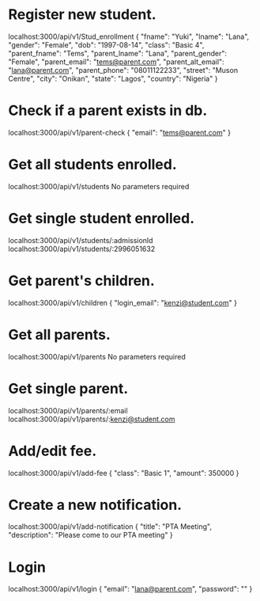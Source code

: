 # Register new student.
localhost:3000/api/v1/Stud_enrollment
{
  "fname": "Yuki",
  "lname": "Lana",
  "gender": "Female",
  "dob": "1997-08-14",
  "class": "Basic 4",
  "parent_fname": "Tems",
  "parent_lname": "Lana",
  "parent_gender": "Female",
  "parent_email": "tems@parent.com",
  "parent_alt_email": "lana@parent.com",
  "parent_phone": "08011122233",
  "street": "Muson Centre",
  "city": "Onikan",
  "state": "Lagos",
  "country": "Nigeria"
}


# Check if a parent exists in db.
localhost:3000/api/v1/parent-check
{
  "email": "tems@parent.com"
}


# Get all students enrolled.
localhost:3000/api/v1/students
No parameters required


# Get single student enrolled.
localhost:3000/api/v1/students/:admissionId
localhost:3000/api/v1/students/:2996051632


# Get parent's children.
localhost:3000/api/v1/children
{
  "login_email": "kenzi@student.com"
}


# Get all parents.
localhost:3000/api/v1/parents
No parameters required


# Get single parent.
localhost:3000/api/v1/parents/:email
localhost:3000/api/v1/parents/:kenzi@student.com


# Add/edit fee.
localhost:3000/api/v1/add-fee
{
  "class": "Basic 1",
  "amount": 350000
}


# Create a new notification.
localhost:3000/api/v1/add-notification
{
  "title": "PTA Meeting",
  "description": "Please come to our PTA meeting"
}


# Login
localhost:3000/api/v1/login
{
  "email": "lana@parent.com",
  "password": ""
}